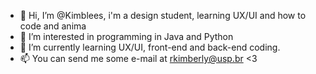 - 👋 Hi, I’m @Kimblees, i'm a design student, learning UX/UI and how to code and anima
- 👀 I’m interested in programming in Java and Python 
- 🌱 I’m currently learning UX/UI, front-end and back-end coding.
- 📫 You can send me some e-mail at rkimberly@usp.br <3

